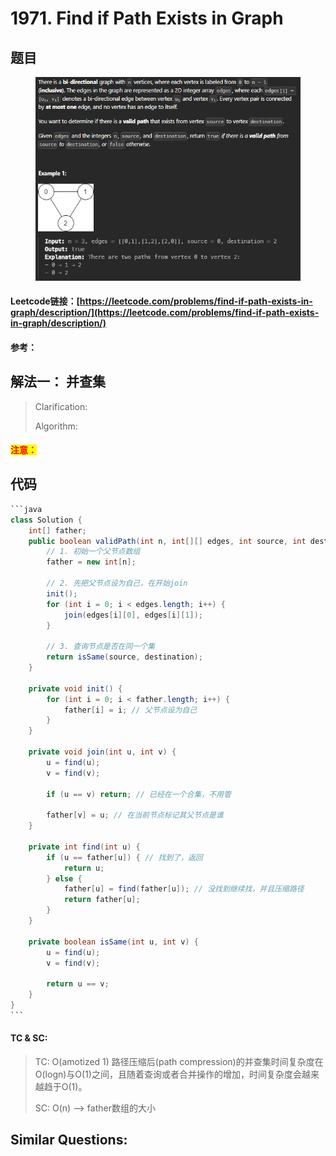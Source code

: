 # 1971. Find if Path Exists in Graph

## 题目

<figure><img src="../../.gitbook/assets/image (1) (1) (1) (1) (1) (1) (1) (1) (1) (1) (1) (1).png" alt=""><figcaption></figcaption></figure>

#### Leetcode链接：[https://leetcode.com/problems/find-if-path-exists-in-graph/description/](https://leetcode.com/problems/find-if-path-exists-in-graph/description/)

#### 参考：

## 解法一： 并查集

> Clarification:&#x20;
>
> Algorithm:&#x20;

#### <mark style="color:red;">注意：</mark>

## 代码

````java
```java
class Solution {
    int[] father;
    public boolean validPath(int n, int[][] edges, int source, int destination) {
        // 1. 初始一个父节点数组
        father = new int[n];

        // 2. 先把父节点设为自己，在开始join
        init(); 
        for (int i = 0; i < edges.length; i++) {
            join(edges[i][0], edges[i][1]);
        }

        // 3. 查询节点是否在同一个集
        return isSame(source, destination);
    }

    private void init() {
        for (int i = 0; i < father.length; i++) {
            father[i] = i; // 父节点设为自己
        }
    }

    private void join(int u, int v) {
        u = find(u);
        v = find(v);

        if (u == v) return; // 已经在一个合集，不用管

        father[v] = u; // 在当前节点标记其父节点是谁
    }

    private int find(int u) {
        if (u == father[u]) { // 找到了，返回
            return u;
        } else {
            father[u] = find(father[u]); // 没找到继续找，并且压缩路径
            return father[u];
        }
    }

    private boolean isSame(int u, int v) {
        u = find(u);
        v = find(v);

        return u == v;
    }
}
```
````

#### TC & SC:&#x20;

> TC: O(amotized 1) 路径压缩后(path compression)的并查集时间复杂度在O(logn)与O(1)之间，且随着查询或者合并操作的增加，时间复杂度会越来越趋于O(1)。
>
> SC: O(n) --> father数组的大小

## **Similar Questions:**&#x20;
